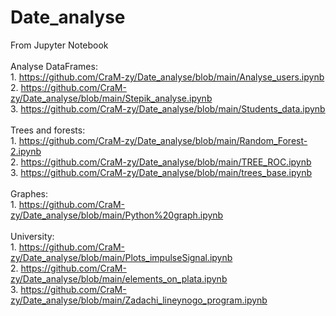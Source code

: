 # Date_analyse
From Jupyter Notebook
<br>
<br> Analyse DataFrames:
<br> 1. https://github.com/CraM-zy/Date_analyse/blob/main/Analyse_users.ipynb 
<br> 2. https://github.com/CraM-zy/Date_analyse/blob/main/Stepik_analyse.ipynb
<br> 3. https://github.com/CraM-zy/Date_analyse/blob/main/Students_data.ipynb
<br>
<br> Trees and forests:
<br> 1. https://github.com/CraM-zy/Date_analyse/blob/main/Random_Forest-2.ipynb
<br> 2. https://github.com/CraM-zy/Date_analyse/blob/main/TREE_ROC.ipynb
<br> 3. https://github.com/CraM-zy/Date_analyse/blob/main/trees_base.ipynb
<br>
<br> Graphes:
<br> 1. https://github.com/CraM-zy/Date_analyse/blob/main/Python%20graph.ipynb
<br>
<br> University:
<br> 1. https://github.com/CraM-zy/Date_analyse/blob/main/Plots_impulseSignal.ipynb
<br> 2. https://github.com/CraM-zy/Date_analyse/blob/main/elements_on_plata.ipynb
<br> 3. https://github.com/CraM-zy/Date_analyse/blob/main/Zadachi_lineynogo_program.ipynb
